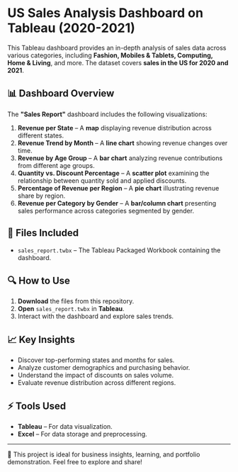 # US Sales Analysis Dashboard on Tableau (2020-2021)

This Tableau dashboard provides an in-depth analysis of sales data across various categories, including **Fashion, Mobiles & Tablets, Computing, Home & Living**, and more. The dataset covers **sales in the US for 2020 and 2021**.

## 📊 Dashboard Overview

The **"Sales Report"** dashboard includes the following visualizations:

1. **Revenue per State** – A **map** displaying revenue distribution across different states.
2. **Revenue Trend by Month** – A **line chart** showing revenue changes over time.
3. **Revenue by Age Group** – A **bar chart** analyzing revenue contributions from different age groups.
4. **Quantity vs. Discount Percentage** – A **scatter plot** examining the relationship between quantity sold and applied discounts.
5. **Percentage of Revenue per Region** – A **pie chart** illustrating revenue share by region.
6. **Revenue per Category by Gender** – A **bar/column chart** presenting sales performance across categories segmented by gender.

## 📁 Files Included

- `sales_report.twbx` – The Tableau Packaged Workbook containing the dashboard.

## 🔍 How to Use

1. **Download** the files from this repository.
2. **Open** `sales_report.twbx` in **Tableau**.
3. Interact with the dashboard and explore sales trends.

## 📈 Key Insights

- Discover top-performing states and months for sales.
- Analyze customer demographics and purchasing behavior.
- Understand the impact of discounts on sales volume.
- Evaluate revenue distribution across different regions.

## ⚡ Tools Used

- **Tableau** – For data visualization.
- **Excel** – For data storage and preprocessing.

---

🚀 This project is ideal for business insights, learning, and portfolio demonstration. Feel free to explore and share!  
